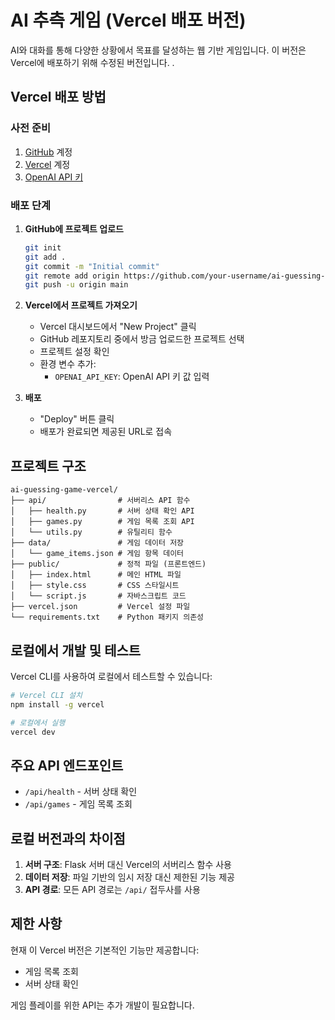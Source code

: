 # AI 추측 게임 (Vercel 배포 버전)

AI와 대화를 통해 다양한 상황에서 목표를 달성하는 웹 기반 게임입니다. 이 버전은 Vercel에 배포하기 위해 수정된 버전입니다.
.

## Vercel 배포 방법

### 사전 준비

1. [GitHub](https://github.com/) 계정
2. [Vercel](https://vercel.com/) 계정
3. [OpenAI API 키](https://platform.openai.com/)

### 배포 단계

1. **GitHub에 프로젝트 업로드**
   ```bash
   git init
   git add .
   git commit -m "Initial commit"
   git remote add origin https://github.com/your-username/ai-guessing-game-vercel.git
   git push -u origin main
   ```

2. **Vercel에서 프로젝트 가져오기**
   - Vercel 대시보드에서 "New Project" 클릭
   - GitHub 레포지토리 중에서 방금 업로드한 프로젝트 선택
   - 프로젝트 설정 확인
   - 환경 변수 추가:
     - `OPENAI_API_KEY`: OpenAI API 키 값 입력

3. **배포**
   - "Deploy" 버튼 클릭
   - 배포가 완료되면 제공된 URL로 접속

## 프로젝트 구조

```
ai-guessing-game-vercel/
├── api/                # 서버리스 API 함수
│   ├── health.py       # 서버 상태 확인 API
│   ├── games.py        # 게임 목록 조회 API
│   └── utils.py        # 유틸리티 함수
├── data/               # 게임 데이터 저장
│   └── game_items.json # 게임 항목 데이터
├── public/             # 정적 파일 (프론트엔드)
│   ├── index.html      # 메인 HTML 파일
│   ├── style.css       # CSS 스타일시트
│   └── script.js       # 자바스크립트 코드
├── vercel.json         # Vercel 설정 파일
└── requirements.txt    # Python 패키지 의존성
```

## 로컬에서 개발 및 테스트

Vercel CLI를 사용하여 로컬에서 테스트할 수 있습니다:

```bash
# Vercel CLI 설치
npm install -g vercel

# 로컬에서 실행
vercel dev
```

## 주요 API 엔드포인트

- `/api/health` - 서버 상태 확인
- `/api/games` - 게임 목록 조회

## 로컬 버전과의 차이점

1. **서버 구조**: Flask 서버 대신 Vercel의 서버리스 함수 사용
2. **데이터 저장**: 파일 기반의 임시 저장 대신 제한된 기능 제공
3. **API 경로**: 모든 API 경로는 `/api/` 접두사를 사용

## 제한 사항

현재 이 Vercel 버전은 기본적인 기능만 제공합니다:
- 게임 목록 조회
- 서버 상태 확인

게임 플레이를 위한 API는 추가 개발이 필요합니다. 